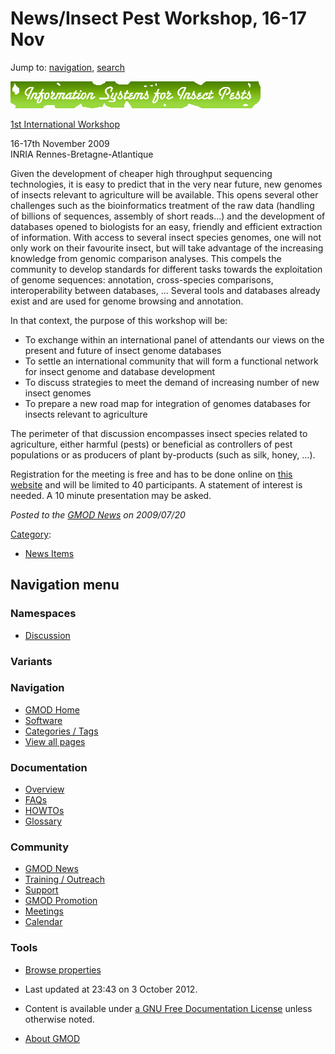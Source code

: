 



<span id="top"></span>




# <span dir="auto">News/Insect Pest Workshop, 16-17 Nov</span>






Jump to: [navigation](#mw-navigation), [search](#p-search)





<a href="http://colloque.inra.fr/isyip" rel="nofollow"
title="Information Systems for Insect Pests"><img
src="https://raw.githubusercontent.com/GMOD/gmod.github.io/main/mediawiki/images/thumb/8/86/InformationSystemsForInsectPests.gif/400px-InformationSystemsForInsectPests.gif"
srcset="https://raw.githubusercontent.com/GMOD/gmod.github.io/main/mediawiki/images/thumb/8/86/InformationSystemsForInsectPests.gif/600px-InformationSystemsForInsectPests.gif 1.5x, https://raw.githubusercontent.com/GMOD/gmod.github.io/main/mediawiki/images/thumb/8/86/InformationSystemsForInsectPests.gif/800px-InformationSystemsForInsectPests.gif 2x"
width="400" height="43"
alt="Information Systems for Insect Pests" /></a>




<a href="http://colloque.inra.fr/isyip" class="external text"
rel="nofollow">1st International Workshop</a>


16-17th November 2009  
INRIA Rennes-Bretagne-Atlantique


Given the development of cheaper high throughput sequencing
technologies, it is easy to predict that in the very near future, new
genomes of insects relevant to agriculture will be available. This opens
several other challenges such as the bioinformatics treatment of the raw
data (handling of billions of sequences, assembly of short reads…) and
the development of databases opened to biologists for an easy, friendly
and efficient extraction of information. With access to several insect
species genomes, one will not only work on their favourite insect, but
will take advantage of the increasing knowledge from genomic comparison
analyses. This compels the community to develop standards for different
tasks towards the exploitation of genome sequences: annotation,
cross-species comparisons, interoperability between databases, ...
Several tools and databases already exist and are used for genome
browsing and annotation.

In that context, the purpose of this workshop will be:

- To exchange within an international panel of attendants our views on
  the present and future of insect genome databases
- To settle an international community that will form a functional
  network for insect genome and database development
- To discuss strategies to meet the demand of increasing number of new
  insect genomes
- To prepare a new road map for integration of genomes databases for
  insects relevant to agriculture

The perimeter of that discussion encompasses insect species related to
agriculture, either harmful (pests) or beneficial as controllers of pest
populations or as producers of plant by-products (such as silk, honey,
...).

Registration for the meeting is free and has to be done online on <a
href="https://colloque.inra.fr/isyip/Registration/Symposium/Symposium-registration"
class="external text" rel="nofollow">this website</a> and will be
limited to 40 participants. A statement of interest is needed. A 10
minute presentation may be asked.

  



*Posted to the [GMOD News](../GMOD_News "GMOD News") on 2009/07/20*






[Category](../Special%3ACategories "Special%3ACategories"):

- [News Items](../Category%3ANews_Items "Category%3ANews Items")






## Navigation menu



### Namespaces


- <span id="ca-talk"><a
  href="http://gmod.org/mediawiki/index.php?title=Talk:News/Insect_Pest_Workshop,_16-17_Nov&amp;action=edit&amp;redlink=1"
  accesskey="t"
  title="Discussion about the content page [t]">Discussion</a></span>


### 

### Variants[](#)








<a href="../Main_Page"
style="background-image: url(../../images/GMOD-cogs.png);"
title="Visit the main page"></a>


### Navigation



- <span id="n-GMOD-Home">[GMOD Home](../Main_Page)</span>
- <span id="n-Software">[Software](../GMOD_Components)</span>
- <span id="n-Categories-.2F-Tags">[Categories /
  Tags](../Categories)</span>
- <span id="n-View-all-pages">[View all
  pages](../Special:AllPages)</span>




### Documentation



- <span id="n-Overview">[Overview](../Overview)</span>
- <span id="n-FAQs">[FAQs](../Category%3AFAQ)</span>
- <span id="n-HOWTOs">[HOWTOs](../Category%3AHOWTO)</span>
- <span id="n-Glossary">[Glossary](../Glossary)</span>




### Community



- <span id="n-GMOD-News">[GMOD News](../GMOD_News)</span>
- <span id="n-Training-.2F-Outreach">[Training /
  Outreach](../Training_and_Outreach)</span>
- <span id="n-Support">[Support](../Support)</span>
- <span id="n-GMOD-Promotion">[GMOD Promotion](../GMOD_Promotion)</span>
- <span id="n-Meetings">[Meetings](../Meetings)</span>
- <span id="n-Calendar">[Calendar](../Calendar)</span>




### Tools

- <span id="t-smwbrowselink"><a href="../Special%3ABrowse/News-2FInsect_Pest_Workshop,_16-2D17_Nov"
  rel="smw-browse">Browse properties</a></span>



- <span id="footer-info-lastmod">Last updated at 23:43 on 3 October
  2012.</span>
<!-- - <span id="footer-info-viewcount">6,766 page views.</span> -->
- <span id="footer-info-copyright">Content is available under
  <a href="http://www.gnu.org/licenses/fdl-1.3.html" class="external"
  rel="nofollow">a GNU Free Documentation License</a> unless otherwise
  noted.</span>

<!-- -->

- <span id="footer-places-about">[About
  GMOD](../GMOD%3AAbout "GMOD%3AAbout")</span>

<!-- -->




